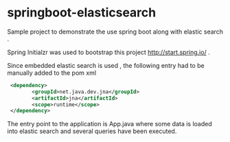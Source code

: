 # springboot-elasticsearch

Sample project to demonstrate the  use spring boot along with elastic search .

Spring Initialzr was used to bootstrap this project http://start.spring.io/ . 

Since embedded elastic search is used , the following entry had to be manually added to the pom xml

```xml
 <dependency>
        <groupId>net.java.dev.jna</groupId>
        <artifactId>jna</artifactId>
        <scope>runtime</scope>
 </dependency>
 ```
 
 The entry point to the application is App.java where some data is loaded into elastic search and several queries
 have been executed.
 
 


